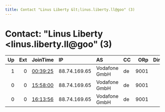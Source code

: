```yaml
---
title: Contact "Linus Liberty &lt;linus.liberty.ll@goo" (3)
---
```


# Contact: "Linus Liberty &lt;linus.liberty.ll@goo" (3)

|   Up |   Ext | JoinTime                                                                                            | IP           | AS            | CC   |   ORp |   Dirp | OS    | Version   | Nickname     |   eFamMembers |
|-----:|------:|:----------------------------------------------------------------------------------------------------|:-------------|:--------------|:-----|------:|-------:|:------|:----------|:-------------|--------------:|
|    1 |     0 | [00:39:25](https://metrics.torproject.org/rs.html#details/24D795DD9856EBDBDABAA1F7A02955D6A03EB052) | 88.74.169.65 | Vodafone GmbH | de   |  9001 |      0 | Linux | 0.3.2.10  | amisraelchai |             1 |
|    0 |     0 | [15:58:00](https://metrics.torproject.org/rs.html#details/59777E4BA6BFA7F99F254709A1828CBAAF96F47F) | 88.74.169.65 | Vodafone GmbH | de   |  9001 |      0 | Linux | 0.3.2.10  | amisraelchai |             1 |
|    0 |     0 | [16:13:56](https://metrics.torproject.org/rs.html#details/8460A13B3E12E0E49CACC9B49BBF474F210B51BF) | 88.74.169.65 | Vodafone GmbH | de   |  9001 |      0 | Linux | 0.3.2.10  | amisraelchai |             1 |
